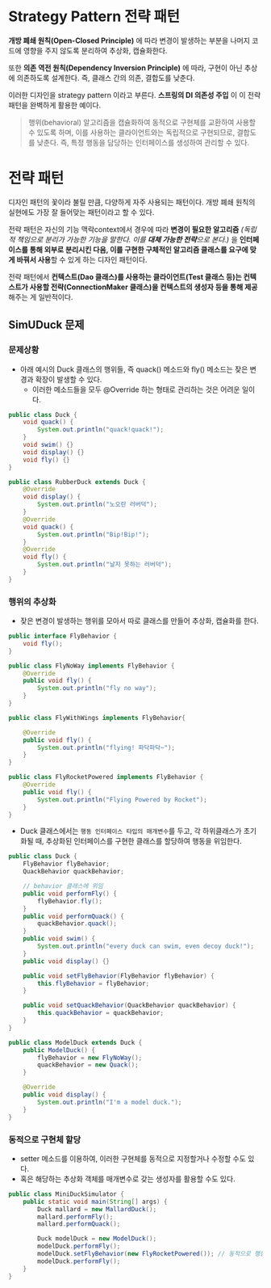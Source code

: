# Strategy Pattern 전략 패턴

**개방 폐쇄 원칙(Open-Closed Principle)** 에 따라 변경이 발생하는 부분을 나머지 코드에 영향을 주지 않도록 분리하여 추상화, 캡슐화한다.

또한 **의존 역전 원칙(Dependency Inversion Principle)** 에 따라, 구현이 아닌 추상에 의존하도록 설계한다. 즉, 클래스 간의 의존, 결합도를 낮춘다.

이러한 디자인을 strategy pattern 이라고 부른다.
**스프링의 DI 의존성 주입** 이 이 전략 패턴을 완벽하게 활용한 예이다.

>행위(behavioral) 알고리즘을 캡슐화하여 동적으로 구현체를 교환하여 사용할 수 있도록 하며, 이를 사용하는 클라이언트와는 독립적으로 구현되므로, 결합도를 낮춘다.
즉, 특정 행동을 담당하는 인터페이스를 생성하여 관리할 수 있다.

# 전략 패턴

디자인 패턴의 꽃이라 불릴 만큼, 다양하게 자주 사용되는 패턴이다. 개방 폐쇄 원칙의 실현에도 가장 잘 들어맞는 패턴이라고 할 수 있다.

전략 패턴은 자신의 기능 맥락context에서 경우에 따라 **변경이 필요한 알고리즘** *(독립적 책임으로 분리가 가능한 기능을 말한다. 이를 **대체 가능한 전략**으로 본다.)* 을 **인터페이스를 통해 외부로 분리시킨 다음, 이를 구현한 구체적인 알고리즘 클래스를 요구에 맞게 바꿔서 사용**할 수 있게 하는 디자인 패턴이다.

전략 패턴에서 **컨텍스트(Dao 클래스)를 사용하는 클라이언트(Test 클래스 등)는 컨텍스트가 사용할 전략(ConnectionMaker 클래스)을 컨텍스트의 생성자 등을 통해 제공**해주는 게 일반적이다.

## SimUDuck 문제

### 문제상황
- 아래 예시의 Duck 클래스의 행위들, 즉 quack() 메소드와 fly() 메소드는 잦은 변경과 확장이 발생할 수 있다.
    - 이러한 메소드들을 모두 @Override 하는 형태로 관리하는 것은 어려운 일이다.
```java
public class Duck {
    void quack() {
        System.out.println("quack!quack!");
    }
    void swim() {}
    void display() {}
    void fly() {}
}

public class RubberDuck extends Duck {
    @Override
    void display() {
        System.out.println("노오란 러버덕");
    }
    @Override
    void quack() {
        System.out.println("Bip!Bip!");
    }
    @Override
    void fly() {
        System.out.println("날지 못하는 러버덕");
    }
}
```
### 행위의 추상화

- 잦은 변경이 발생하는 행위를 모아서 따로 클래스를 만들어 추상화, 캡슐화를 한다.
```java
public interface FlyBehavior {
    void fly();
}

public class FlyNoWay implements FlyBehavior {
    @Override
    public void fly() {
        System.out.println("fly no way");
    }
}

public class FlyWithWings implements FlyBehavior{

    @Override
    public void fly() {
        System.out.println("flying! 파닥파닥~");
    }
}

public class FlyRocketPowered implements FlyBehavior {
    @Override
    public void fly() {
        System.out.println("Flying Powered by Rocket");
    }
}
```
- Duck 클래스에서는 `행동 인터페이스 타입의 매개변수`를 두고, 각 하위클래스가 초기화될 때, 추상화된 인터페이스를 구현한 클래스를 할당하여 행동을 위임한다.
```java
public class Duck {
    FlyBehavior flyBehavior;
    QuackBehavior quackBehavior;

    // behavior 클래스에 위임
    public void performFly() {
        flyBehavior.fly();
    }
    public void performQuack() {
        quackBehavior.quack();
    }
    public void swim() {
        System.out.println("every duck can swim, even decoy duck!");
    }
    public void display() {}

    public void setFlyBehavior(FlyBehavior flyBehavior) {
        this.flyBehavior = flyBehavior;
    }

    public void setQuackBehavior(QuackBehavior quackBehavior) {
        this.quackBehavior = quackBehavior;
    }
}

public class ModelDuck extends Duck {
    public ModelDuck() {
        flyBehavior = new FlyNoWay();
        quackBehavior = new Quack();
    }

    @Override
    public void display() {
        System.out.println("I'm a model duck.");
    }
}
```

### 동적으로 구현체 할당

- setter 메소드를 이용하여, 이러한 구현체를 동적으로 지정할거나 수정할 수도 있다.
- 혹은 해당하는 추상화 객체를 매개변수로 갖는 생성자를 활용할 수도 있다.
```java
public class MiniDuckSimulator {
    public static void main(String[] args) {
        Duck mallard = new MallardDuck();
        mallard.performFly();
        mallard.performQuack();

        Duck modelDuck = new ModelDuck();
        modelDuck.performFly();
        modelDuck.setFlyBehavior(new FlyRocketPowered()); // 동적으로 행동을 지정하는 위임 클래스 변경
        modelDuck.performFly();
    }
}
```